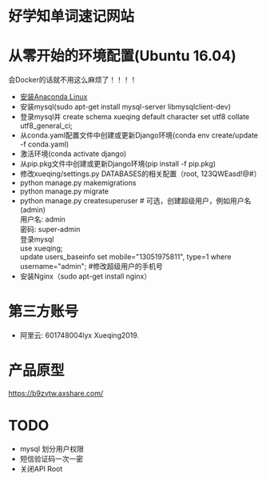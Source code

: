 # 好学知单词速记网站

# 从零开始的环境配置(Ubuntu 16.04)
会Docker的话就不用这么麻烦了！！！！
<!-- 0. 安装node, npm, vue-cli等全局环境 -->
* [安装Anaconda Linux](http://docs.continuum.io/anaconda/install/linux/)
* 安装mysql(sudo apt-get install mysql-server libmysqlclient-dev)
* 登录mysql并 create schema xueqing default character set utf8 collate utf8_general_ci;
* 从conda.yaml配置文件中创建或更新Django环境(conda env create/update -f conda.yaml)
* 激活环境(conda activate django)
* 从pip.pkg文件中创建或更新Django环境(pip install -f pip.pkg)
* 修改xueqing/settings.py DATABASES的相关配置（root, 123QWEasd!@#）
* python manage.py makemigrations
* python manage.py migrate
* python manage.py createsuperuser # 可选，创建超级用户，例如用户名(admin)  
  用户名: admin  
  密码: super-admin  
  登录mysql  
  use xueqing;  
  update users_baseinfo set mobile="13051975811", type=1 where username="admin"; #修改超级用户的手机号  
* 安装Nginx（sudo apt-get install nginx）

# 第三方账号
* 阿里云: 601748004lyx Xueqing2019.

# 产品原型
https://b9zvtw.axshare.com/

# TODO
* mysql 划分用户权限
* 短信验证码一次一密
* 关闭API Root

